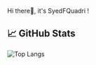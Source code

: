 Hi there👋, it's SyedFQuadri !

## &#x1f4c8; GitHub Stats

![Top Langs](https://github-readme-stats.vercel.app/api/top-langs/?username=anuraghazra&langs_count=8)
